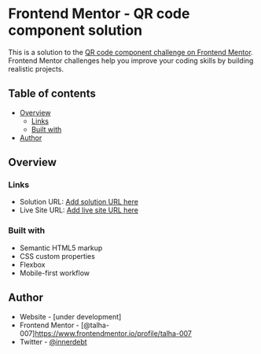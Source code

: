 # Frontend Mentor - QR code component solution

This is a solution to the [QR code component challenge on Frontend Mentor](https://www.frontendmentor.io/challenges/qr-code-component-iux_sIO_H). Frontend Mentor challenges help you improve your coding skills by building realistic projects. 

## Table of contents

- [Overview](#overview)
  - [Links](#links)
  - [Built with](#built-with)
- [Author](#author)


## Overview


### Links

- Solution URL: [Add solution URL here](https://your-solution-url.com)
- Live Site URL: [Add live site URL here](https://your-live-site-url.com)


### Built with

- Semantic HTML5 markup
- CSS custom properties
- Flexbox
- Mobile-first workflow


## Author

- Website - [under development]
- Frontend Mentor - [@talha-007]https://www.frontendmentor.io/profile/talha-007
- Twitter - [@innerdebt](https://www.twitter.com/yourusername)

